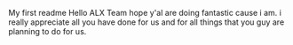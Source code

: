 My first readme
Hello ALX Team
  hope y'al are doing fantastic cause i am. i really appreciate all you have done for us and for all things that you guy are planning to do for us.
  
